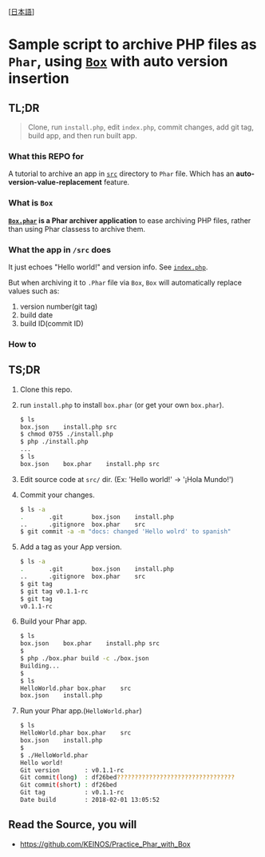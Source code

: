 [[日本語](https://qiita.com/KEINOS/items/620be6b1e043a5023e3c)]

# Sample script to archive PHP files as `Phar`, using [`Box`](https://github.com/box-project/box2) with auto version insertion

## TL;DR
> Clone, run `install.php`, edit `index.php`, commit changes, add git tag, build app, and then run built app.

### What this REPO for

A tutorial to archive an app in [`src`](https://github.com/KEINOS/Practice_Phar_with_Box/tree/master/src) directory to `Phar` file. Which has an **auto-version-value-replacement** feature.

### What is `Box`

**[`Box.phar`](https://github.com/box-project/box2) is a Phar archiver application** to ease archiving PHP files, rather than using Phar classess to archive them.

### What the app in `/src` does
It just echoes "Hello world!" and version info. See [`index.php`](https://github.com/KEINOS/Practice_Phar_with_Box/blob/master/src/index.php).

But when archiving it to `.Phar` file via `Box`, `Box` will automatically replace values such as:

1. version number(git tag)
1. build date
1. build ID(commit ID)

### How to 

## TS;DR
1. Clone this repo.
2. run `install.php` to install `box.phar` (or get your own `box.phar`).

    ```bash
    $ ls
    box.json	install.php	src
    $ chmod 0755 ./install.php
    $ php ./install.php
    ...
    $ ls
    box.json	box.phar	install.php	src
    ```

3. Edit source code at `src/` dir. (Ex: 'Hello world!' -> '¡Hola Mundo!')

4. Commit your changes.

    ```bash
    $ ls -a
    .		.git		box.json	install.php
    ..		.gitignore	box.phar	src
    $ git commit -a -m "docs: changed 'Hello wolrd' to spanish"
    ```

5. Add a tag as your App version.

    ```bash
    $ ls -a
    .		.git		box.json	install.php
    ..		.gitignore	box.phar	src
    $ git tag
    $ git tag v0.1.1-rc
    $ git tag
    v0.1.1-rc
    ```

6. Build your Phar app.

    ```bash
    $ ls
    box.json	box.phar	install.php	src
    $
    $ php ./box.phar build -c ./box.json
    Building...
    $
    $ ls
    HelloWorld.phar	box.phar	src
    box.json	install.php
    ```

7. Run your Phar app.(`HelloWorld.phar`)

    ```bash
    $ ls
    HelloWorld.phar	box.phar	src
    box.json	install.php
    $
    $ ./HelloWorld.phar
    Hello world!
    Git version       : v0.1.1-rc
    Git commit(long)  : df26bed?????????????????????????????????
    Git commit(short) : df26bed
    Git tag           : v0.1.1-rc
    Date build        : 2018-02-01 13:05:52
    ```

## Read the Source, you will

- https://github.com/KEINOS/Practice_Phar_with_Box

